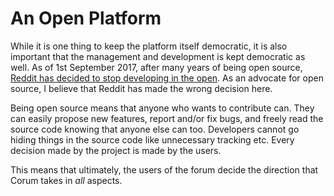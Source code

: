 # An Open Platform

While it is one thing to keep the platform itself democratic, it is also
important that the management and development is kept democratic as well. As of
1st September 2017, after many years of being open source,
[Reddit has decided to stop developing in the open](https://www.reddit.com/r/programming/comments/6xh3xp/reddits_main_code_is_no_longer_opensource).
As an advocate for open source, I believe that Reddit has made the wrong
decision here.

Being open source means that anyone who wants to contribute can. They can easily
propose new features, report and/or fix bugs, and freely read the source code
knowing that anyone else can too. Developers cannot go hiding things in the
source code like unnecessary tracking etc. Every decision made by the project is
made by the users.

This means that ultimately, the users of the forum decide the direction that
Corum takes in _all_ aspects.
